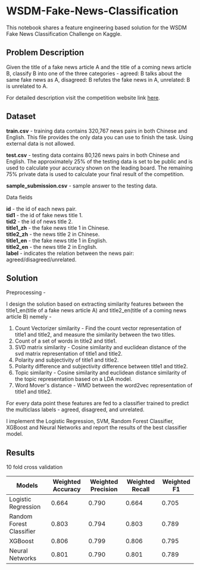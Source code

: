 # WSDM-Fake-News-Classification
This notebook shares a feature engineering based solution for the WSDM Fake News Classification Challenge on Kaggle.

## Problem Description

Given the title of a fake news article A and the title of a coming news article B, classify B into one of the three categories - 
agreed: B talks about the same fake news as A, disagreed: B refutes the fake news in A, unrelated: B is unrelated to A.

For detailed description visit the competition website link [here](https://www.kaggle.com/competitions/fake-news-pair-classification-challenge).

## Dataset

**train.csv** - training data contains 320,767 news pairs in both Chinese and English. This file provides the only data you can use to finish the task. Using external data is not allowed.

**test.csv** - testing data contains 80,126 news pairs in both Chinese and English. The approximately 25% of the testing data is set to be public and is used to calculate your accuracy shown on the leading board. The remaining 75% private data is used to calculate your final result of the competition.

**sample_submission.csv** - sample answer to the testing data.

Data fields

**id** - the id of each news pair.  
**tid1** - the id of fake news title 1.  
**tid2** - the id of news title 2.  
**title1_zh** - the fake news title 1 in Chinese.  
**title2_zh** - the news title 2 in Chinese.  
**title1_en** - the fake news title 1 in English.  
**title2_en** - the news title 2 in English.  
**label** - indicates the relation between the news pair: agreed/disagreed/unrelated.  

## Solution

Preprocessing - 

I design the solution based on extracting similarity features between the title1_en(title of a fake news article A) and title2_en(title of a coming news article B) nemely - 
1. Count Vectorizer similarity - Find the count vector representation of title1 and title2, and measure the similarity between the two titles.
2. Count of a set of words in title2 and title1.
3. SVD matrix similarity - Cosine similarity and euclidean distance of the svd matrix representation of title1 and title2.
4. Polarity and subjectivity of title1 and title2.
5. Polarity difference and subjectivity difference between title1 and title2.
6. Topic similarity - Cosine similarity and euclidean distance similarity of the topic representation based on a LDA model.
7. Word Mover's distance - WMD between the word2vec representation of title1 and title2.

For every data point these features are fed to a classifier trained to predict the multiclass labels - agreed, disagreed, and unrelated.

I implement the Logistic Regression, SVM, Random Forest Classifier, XGBoost and Neural Networks and report the results of the best classifier model. 

## Results

10 fold cross validation

| Models | Weighted Accuracy | Weighted Precision | Weighted Recall | Weighted F1 |
| ------------- | ------------- | ------------- | ------------- | ------------- |
| Logistic Regression  | 0.664  | 0.790  | 0.664  | 0.705 |
| Random Forest Classifier | 0.803 | 0.794 | 0.803 | 0.789 |
| XGBoost | 0.806 | 0.799 | 0.806 | 0.795 |
| Neural Networks | 0.801  | 0.790 | 0.801 | 0.789 |
